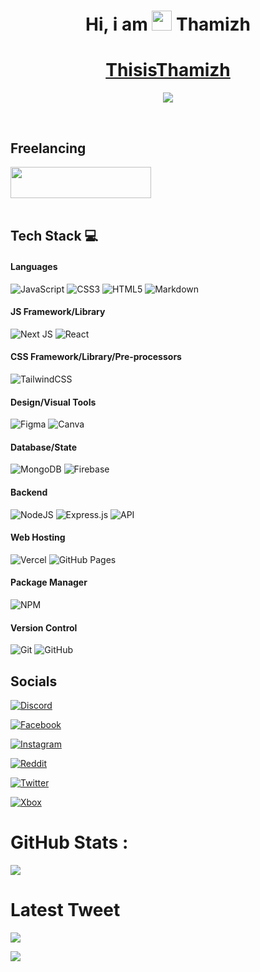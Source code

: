 <div align="center"><h1> Hi, i am <img src="https://raw.githubusercontent.com/TheDudeThatCode/TheDudeThatCode/master/Assets/Hi.gif" width="32px"/> Thamizh </h1> </div>

<h1 align="center" text-decoration="none"><a href="https://thamizh.is-a.dev/">ThisisThamizh</a></h1>

<div align="center">

<a href="https://www.buymeacoffee.com/thisisthamizh"><img src="https://img.buymeacoffee.com/button-api/?text=Buy me a pizza&emoji=🍕&slug=thisisthamizh&button_colour=FFDD00&font_colour=000000&font_family=Comic&outline_colour=000000&coffee_colour=ffffff" /></a>
</div>
<br>

## Freelancing
<div>
<a href="https://www.upwork.com/freelancers/~01c1d35f3a3fc1203e?viewMode=1">
<img src="https://thamizh.is-a.dev/source/images/upwork.png" width="225px" height="50px" />
</a>

</div>

<br>

## Tech Stack 💻

#### Languages

![JavaScript](https://img.shields.io/badge/-JavaScript-000?style=for-the-badge&logo=javascript)
![CSS3](https://img.shields.io/badge/-CSS3-000?style=for-the-badge&logo=css3)
![HTML5](https://img.shields.io/badge/-HTML5-000?style=for-the-badge&logo=html5)
![Markdown](https://img.shields.io/badge/-Markdown-000?style=for-the-badge&logo=markdown)

#### JS Framework/Library

![Next JS](https://img.shields.io/badge/-NextJS-000?style=for-the-badge&logo=next.js)
![React](https://img.shields.io/badge/-ReactJS-000?style=for-the-badge&logo=react)

#### CSS Framework/Library/Pre-processors

![TailwindCSS](https://img.shields.io/badge/-TailwindCSS-000?style=for-the-badge&logo=tailwind-css)

#### Design/Visual Tools

![Figma](https://img.shields.io/badge/-Figma-000?style=for-the-badge&logo=figma)
![Canva](https://img.shields.io/badge/-Canva-000?style=for-the-badge&logo=canva)

#### Database/State

![MongoDB](https://img.shields.io/badge/MongoDB-000.svg?logo=mongodb&logoColor=white&style=for-the-badge)
![Firebase](https://img.shields.io/badge/Firebase-000.svg?logo=firebase&logoColor=white&style=for-the-badge)

#### Backend

![NodeJS](https://img.shields.io/badge/-NodeJS-000?style=for-the-badge&logo=node.js&logoColor=pink)
![Express.js](https://img.shields.io/badge/-ExpressJS-000?style=for-the-badge&logo=express)
![API](https://img.shields.io/badge/-API-000?style=for-the-badge&logo=fastapi)

#### Web Hosting

![Vercel](https://img.shields.io/badge/-Vercel-000?style=for-the-badge&logo=vercel)
![GitHub Pages](https://img.shields.io/badge/-GitHub%20Pages-000?style=for-the-badge&logo=github)

#### Package Manager

![NPM](https://img.shields.io/badge/-NPM-000?style=for-the-badge&logo=npm)

#### Version Control

![Git](https://img.shields.io/badge/-Git-000?style=for-the-badge&logo=git)
![GitHub](https://img.shields.io/badge/-GitHub-000?style=for-the-badge&logo=github)

## Socials 

[![Discord](https://img.shields.io/badge/Thamizh's_server-%237289DA.svg?logo=discord&logoColor=white&style=for-the-badge)]()

[![Facebook](https://img.shields.io/badge/Facebook-%231877F2.svg?logo=Facebook&logoColor=white&style=for-the-badge)](https://www.facebook.com/thamilventhan.kannadass)

[![Instagram](https://img.shields.io/badge/thisis__thamizh-%23E4405F.svg?logo=Instagram&logoColor=white&style=for-the-badge)](https://www.instagram.com/thisis_thamizh/)

[![Reddit](https://img.shields.io/badge/Reddit-FF4500?logo=reddit&logoColor=white&style=for-the-badge)](https://www.reddit.com/user/K_Thamizh)

[![Twitter](https://img.shields.io/badge/thisis__thamizh-%231DA1F2.svg?logo=Twitter&logoColor=white&style=for-the-badge)](https://twitter.com/thisis_thamizh)

[![Xbox](https://img.shields.io/badge/MRFROZENFIRE979-%23107C10.svg?logo=Xbox&logoColor=white&style=for-the-badge)]()

# GitHub Stats :

![](https://github-readme-streak-stats.herokuapp.com/?user=ThisisThamizh&hide_border=false&theme=dracula) 
<br>


# Latest Tweet
[![](https://tweeco.pushkaryadav.in/api/handle/thisis_thamizh)](https://tweeco.pushkaryadav.in)

[![](https://visitcount.itsvg.in/api?id=ThisisThamizh&icon=0&color=0)](https://visitcount.itsvg.in)
